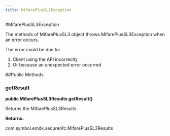 ```yaml
---
title: MifarePlusSL3Exception
---
```

#MifarePlusSL3Exception

The methods of MifarePlusSL3 object throws MifarePlusSL3Exception when an error
 occurs.

The error could be due to:

1. Client using the API incorrectly
2. Or because an unexpected error occurred

##Public Methods

### getResult

**public MifarePlusSL3Results getResult()**

Returns the MifarePlusSL3Results.

**Returns:**

com.symbol.emdk.securenfc.MifarePlusSL3Results
